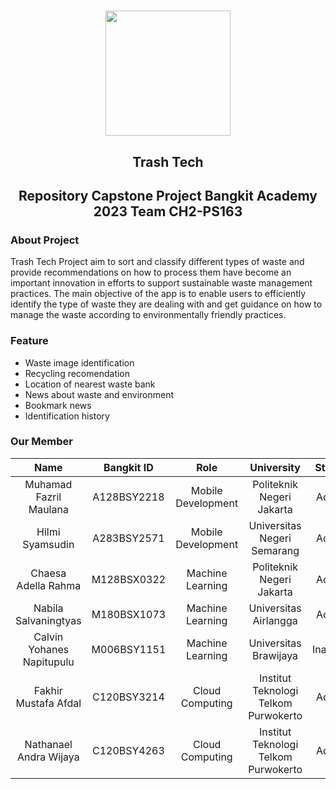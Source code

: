 <h1 align="center">
<img align="center" width="200" src=".github/profile/logo.png">
</h1>

<h2 align="center">
  Trash Tech
</h2>

<h2 align="center">
  Repository Capstone Project Bangkit Academy 2023 Team CH2-PS163
</h2>

### About Project

Trash Tech Project aim to sort and classify different types of waste and provide recommendations on how to process them have become an important innovation in efforts to support sustainable waste management practices. The main objective of the app is to enable users to efficiently identify the type of waste they are dealing with and get guidance on how to manage the waste according to environmentally friendly practices.

### Feature
- Waste image identification
- Recycling recomendation
- Location of nearest waste bank
- News about waste and environment
- Bookmark news
- Identification history

### Our Member

|             Name           | Bangkit ID  |        Role        |              University               |   Status  | 
| :------------------------: | :---------: | :----------------: | :-----------------------------------: |:---------:|
|    Muhamad Fazril Maulana  | A128BSY2218 | Mobile Development |        Politeknik Negeri Jakarta      |   Active  |
|        Hilmi Syamsudin     | A283BSY2571 | Mobile Development |       Universitas Negeri Semarang     |   Active  |
|      Chaesa Adella Rahma   | M128BSX0322 |  Machine Learning  |        Politeknik Negeri Jakarta      |   Active  |
|     Nabila Salvaningtyas   | M180BSX1073 |  Machine Learning  |          Universitas Airlangga        |   Active  |
|  Calvin Yohanes Napitupulu | M006BSY1151 |  Machine Learning  |          Universitas Brawijaya        |  Inactive |
|     Fakhir Mustafa Afdal   | C120BSY3214 |  Cloud Computing   |  Institut Teknologi Telkom Purwokerto |   Active  |
|    Nathanael Andra Wijaya  | C120BSY4263 |  Cloud Computing   |  Institut Teknologi Telkom Purwokerto |   Active  |

